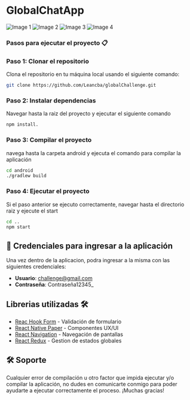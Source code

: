# GlobalChatApp


![Image 1](./assets/image1.png)
![Image 2](./assets/image2.png)
![Image 3](./assets/image3.png)
![Image 4](./assets/image4.png)



### Pasos para ejecutar el proyecto 📋

### Paso 1: Clonar el repositorio

Clona el repositorio en tu máquina local usando el siguiente comando:

```bash
git clone https://github.com/Leancba/globalChallenge.git
```

### Paso 2: Instalar dependencias

Navegar hasta la raiz del proyecto y ejecutar el siguiente comando

```bash
npm install.
```

### Paso 3: Compilar el proyecto

navega hasta la carpeta android y ejecuta el comando para compilar la aplicación

```bash
cd android
./gradlew build
```


### Paso 4: Ejecutar el proyecto

Si el paso anterior se ejecuto correctamente, navegar hasta el directorio raiz y ejecute el start

```bash
cd ..
npm start
```

## 🔐 Credenciales para ingresar a la aplicación

Una vez dentro de la aplicacion, podra ingresar a la misma con las siguientes credenciales:


- **Usuario**: challenge@gmail.com
- **Contraseña**: Contraseña12345_



## Librerias utilizadas 🛠️


* [Reac Hook Form](https://react-hook-form.com/) - Validación de formulario
* [React Native Paper](https://callstack.github.io/react-native-paper/) - Componentes UX/UI
* [React Navigation](https://reactnavigation.org/) - Navegación de pantallas
* [React Redux](https://react-redux.js.org/) - Gestion de estados globales


## 🛠 Soporte

Cualquier error de compilación u otro factor que impida ejecutar y/o compilar la aplicación, no dudes en comunicarte conmigo para poder ayudarte a ejecutar correctamente el proceso. ¡Muchas gracias!

